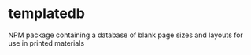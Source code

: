 # templatedb
NPM package containing a database of blank page sizes and layouts for use in printed materials
